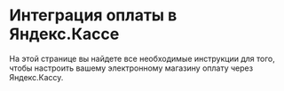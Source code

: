 Интеграция оплаты в Яндекс.Кассе
=====================================================

На этой странице вы найдете все необходимые инструкции для того, чтобы настроить вашему электронному магазину оплату через Яндекс.Кассу.
